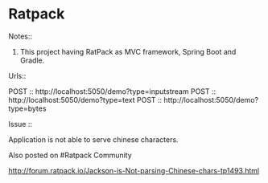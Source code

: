 # Ratpack

Notes::
1) This project having RatPack as MVC framework, Spring Boot and Gradle.

Urls::

POST :: http://localhost:5050/demo?type=inputstream
POST :: http://localhost:5050/demo?type=text
POST :: http://localhost:5050/demo?type=bytes

Issue :: 

Application is not able to serve chinese characters.

Also posted on #Ratpack Community

http://forum.ratpack.io/Jackson-is-Not-parsing-Chinese-chars-tp1493.html


